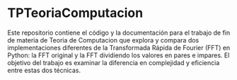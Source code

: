 # TPTeoriaComputacion

Este repositorio contiene el código y la documentación para el trabajo de fin de materia de Teoria de Computacion que explora y compara dos implementaciones diferentes de la Transformada Rápida de Fourier (FFT) en Python: la FFT original y la FFT dividiendo los valores en pares e impares. El objetivo del trabajo es examinar la diferencia en complejidad y eficiencia entre estas dos técnicas.